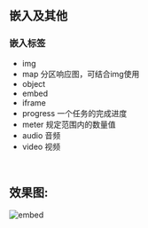 ## 嵌入及其他

### 嵌入标签
* img
* map 分区响应图，可结合img使用
* object
* embed
* iframe
* progress 一个任务的完成进度
* meter 规定范围内的数量值
* audio 音频
* video 视频


```


```
## 效果图:
![embed](./embed.jpg)